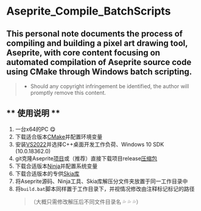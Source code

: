 # Aseprite_Compile_BatchScripts
This personal note documents the process of compiling and building a pixel art drawing tool, Aseprite, with core content focusing on automated compilation of Aseprite source code using CMake through Windows batch scripting.     
----------
>- Should any copyright infringement be identified, the author will promptly remove this content.
     
## ** 使用说明 **
1. 一台x64的PC :yum:
2. 下载适合版本[CMake](https://github.com/Kitware/CMake/releases "站内下载")并配置环境变量
3. 安装[VS2022](https://visualstudio.microsoft.com/zh-hans/downloads/ "官网下载")并选择C++桌面开发工作负荷、Windows 10 SDK (10.0.18362.0)
4. git克隆Aseprite[项目](https://github.com/aseprite/aseprite.git "ULR to Clone")或（推荐）直接下载项目release[压缩包](https://github.com/aseprite/aseprite/releases "项目源码")
5. 下载合适版本[Ninja](https://github.com/ninja-build/ninja/releases "站内下载")并配置系统变量
6. 下载合适版本的专供[Skia库](https://github.com/aseprite/skia/releases "站内下载")
7. 将Aseprite源码、Ninja工具、Skia库解压分文件夹放置于同一工作目录中
8. 将`build.bat`脚本同样置于工作目录下，并视情况修改由注释标记标记的路径
   > （大概只需修改解压后不同文件目录名 :sweat_drops: :sweat_drops: :sweat_drops:）

